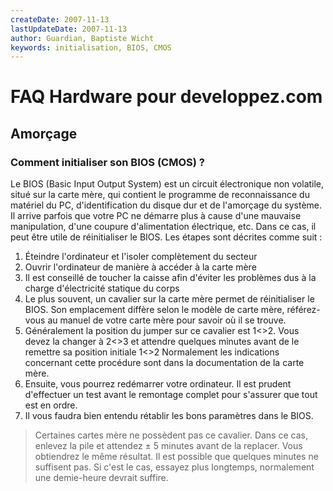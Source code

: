 ```yaml
---
createDate: 2007-11-13
lastUpdateDate: 2007-11-13
author: Guardian, Baptiste Wicht
keywords: initialisation, BIOS, CMOS
---
```


# FAQ Hardware pour developpez.com

## Amorçage

### Comment initialiser son BIOS (CMOS) ?

Le BIOS (Basic Input Output System) est un circuit électronique non volatile, situé sur la carte mère, qui contient le programme de reconnaissance du matériel du PC, d'identification du disque dur et de l'amorçage du système. Il arrive parfois que votre PC ne démarre plus à cause d'une mauvaise manipulation, d'une coupure d'alimentation électrique, etc. Dans ce cas, il peut être utile de réinitialiser le BIOS. Les étapes sont décrites comme suit :

1. Éteindre l'ordinateur et l'isoler complètement du secteur
2. Ouvrir l'ordinateur de manière à accéder à la carte mère
3. Il est conseillé de toucher la caisse afin d'éviter les problèmes dus à la charge d'électricité statique du corps
4. Le plus souvent, un cavalier sur la carte mère permet de réinitialiser le BIOS. Son emplacement diffère selon le modèle de carte mère, référez-vous au manuel de votre carte mère pour savoir où il se trouve.
5. Généralement la position du jumper sur ce cavalier est 1<>2. Vous devez la changer à 2<>3 et attendre quelques minutes avant de le remettre sa position initiale 1<>2 Normalement les indications concernant cette procédure sont dans la documentation de la carte mère.
6. Ensuite, vous pourrez redémarrer votre ordinateur. Il est prudent d'effectuer un test avant le remontage complet pour s'assurer que tout est en ordre.
7. Il vous faudra bien entendu rétablir les bons paramètres dans le BIOS.

> Certaines cartes mère ne possèdent pas ce cavalier. Dans ce cas, enlevez la pile et attendez ± 5 minutes avant de la replacer. Vous obtiendrez le même résultat.
Il est possible que quelques minutes ne suffisent pas. Si c'est le cas, essayez plus longtemps, normalement une demie-heure devrait suffire.
